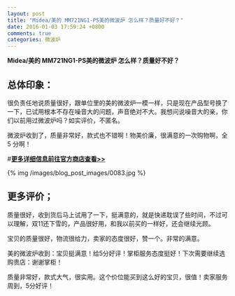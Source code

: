 ```yaml
---
layout: post
title: "Midea/美的 MM721NG1-PS美的微波炉 怎么样？质量好不好？"
date: 2016-01-03 17:59:24 +0800
comments: true
categories: 微波炉
---
```


**Midea/美的 MM721NG1-PS美的微波炉 怎么样？质量好不好？**

## 总体印象：

很负责任地说质量很好，跟单位里的美的微波炉一模一样，只是现在产品型号换了一下，已试用根本不存在噪音大的问题，声音绝对不大。我想问说噪音大的亲，你们以前用过微波炉吗？如实评价，不匿名。

微波炉收到了，质量非常好，款式也不错啊！物美价廉，很满意的一次购物啊，全5 分啊！

#[**更多详细信息前往官方商店查看>>**](http://redirect.simba.taobao.com/rd?w=unionnojs&f=http%3A%2F%2Fai.taobao.com%2Fauction%2Fedetail.htm%3Fe%3DjYwbYdfJTrwjmraEDZVrLqRt7jj%252BM9HFoh2AF14WKMyLltG5xFicOdXrTUTgh9sMDPIwxrc30rgx5xFFx04TddwPqZtsoXfgqLKJiCwc7I6msqdEeVczj3nayBoLCgTw0dvt96a5YiIvGa%252BeSGL2GQ%253D%253D%26ptype%3D100010%26from%3Dbasic&k=5ccfdb950740ca16&c=un&b=alimm_0&p=mm_109581374_12296429_46532450)

<!--More-->

{% img /images/blog_post_images/0083.jpg %}

## 更多评价；

质量很好，收到货后马上试用了一下，挺满意的，就是快递耽误了些时间，不过可以理解，双11还下雪的，产品很好用，和我以前买的一样好，还会继续光顾。

宝贝的质量很好，物流很给力，卖家的态度很好，赞一个。非常的满意。

美的微波炉收到：宝贝挺满意！给5分好评！掌柜服务态度挺好！下次需要继续选购贵店：谢谢掌柜！

质量非常好，款式大气，很实用。这个价位能买到这么好的宝贝，很值！卖家服务周到，5分好评！